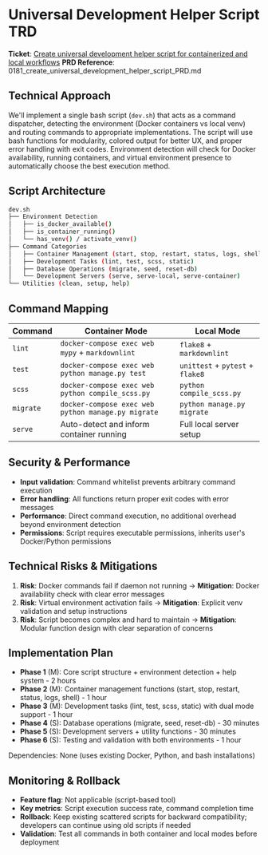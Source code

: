 # Universal Development Helper Script TRD

**Ticket**: [Create universal development helper script for containerized and local workflows](https://github.com/MarcinOrlowski/pyggy-expense-tracker/issues/181)
**PRD Reference**: 0181_create_universal_development_helper_script_PRD.md

## Technical Approach

We'll implement a single bash script (`dev.sh`) that acts as a command dispatcher, detecting the
environment (Docker containers vs local venv) and routing commands to appropriate implementations.
The script will use bash functions for modularity, colored output for better UX, and proper error
handling with exit codes. Environment detection will check for Docker availability, running
containers, and virtual environment presence to automatically choose the best execution method.

## Script Architecture

```bash
dev.sh
├── Environment Detection
│   ├── is_docker_available()
│   ├── is_container_running()
│   └── has_venv() / activate_venv()
├── Command Categories
│   ├── Container Management (start, stop, restart, status, logs, shell)
│   ├── Development Tasks (lint, test, scss, static)
│   ├── Database Operations (migrate, seed, reset-db)
│   └── Development Servers (serve, serve-local, serve-container)
└── Utilities (clean, setup, help)
```

## Command Mapping

| Command | Container Mode | Local Mode |
|---------|---------------|------------|
| `lint` | `docker-compose exec web mypy` + `markdownlint` | `flake8` + `markdownlint` |
| `test` | `docker-compose exec web python manage.py test` | `unittest` + `pytest` + `flake8` |
| `scss` | `docker-compose exec web python compile_scss.py` | `python compile_scss.py` |
| `migrate` | `docker-compose exec web python manage.py migrate` | `python manage.py migrate` |
| `serve` | Auto-detect and inform container running | Full local server setup |

## Security & Performance

- **Input validation**: Command whitelist prevents arbitrary command execution
- **Error handling**: All functions return proper exit codes with error messages
- **Performance**: Direct command execution, no additional overhead beyond environment detection
- **Permissions**: Script requires executable permissions, inherits user's Docker/Python permissions

## Technical Risks & Mitigations

1. **Risk**: Docker commands fail if daemon not running → **Mitigation**: Docker availability check with clear error messages
2. **Risk**: Virtual environment activation fails → **Mitigation**: Explicit venv validation and setup instructions
3. **Risk**: Script becomes complex and hard to maintain → **Mitigation**: Modular function design with clear separation of concerns

## Implementation Plan

- **Phase 1** (M): Core script structure + environment detection + help system - 2 hours
- **Phase 2** (M): Container management functions (start, stop, restart, status, logs, shell) - 1 hour
- **Phase 3** (M): Development tasks (lint, test, scss, static) with dual mode support - 1 hour
- **Phase 4** (S): Database operations (migrate, seed, reset-db) - 30 minutes
- **Phase 5** (S): Development servers + utility functions - 30 minutes
- **Phase 6** (S): Testing and validation with both environments - 1 hour

Dependencies: None (uses existing Docker, Python, and bash installations)

## Monitoring & Rollback

- **Feature flag**: Not applicable (script-based tool)
- **Key metrics**: Script execution success rate, command completion time
- **Rollback**: Keep existing scattered scripts for backward compatibility; developers can continue using old scripts if needed
- **Validation**: Test all commands in both container and local modes before deployment